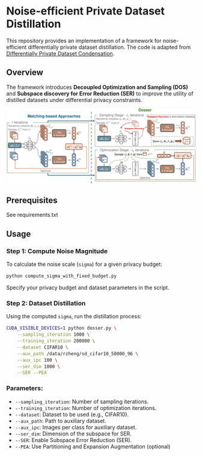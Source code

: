 # Noise-efficient Private Dataset Distillation

This repository provides an implementation of a framework for noise-efficient differentially private dataset distillation. The code is adapted from [Differentially Private Dataset Condensation](https://openreview.net/forum?id=H8XpqEkbua_).

## Overview

The framework introduces **Decoupled Optimization and Sampling (DOS)** and **Subspace discovery for Error Reduction (SER)** to improve the utility of distilled datasets under differential privacy constraints.

![DOSser Architecture](assets/figures/framework.png)

## Prerequisites

See requirements.txt

## Usage

### Step 1: Compute Noise Magnitude
To calculate the noise scale (`sigma`) for a given privacy budget:

```bash
python compute_sigma_with_fixed_budget.py
```

Specify your privacy budget and dataset parameters in the script.

### Step 2: Dataset Distillation
Using the computed `sigma`, run the distillation process:

```bash
CUDA_VISIBLE_DEVICES=1 python dosser.py \
    --sampling_iteration 1000 \
    --training_iteration 200000 \
    --dataset CIFAR10 \
    --aux_path /data/rzheng/sd_cifar10_50000_96 \
    --aux_ipc 100 \
    --ser_dim 1000 \
    --SER --PEA
```

### Parameters:
- `--sampling_iteration`: Number of sampling iterations.
- `--training_iteration`: Number of optimization iterations.
- `--dataset`: Dataset to be used (e.g., CIFAR10).
- `--aux_path`: Path to auxiliary dataset.
- `--aux_ipc`: Images per class for auxiliary dataset.
- `--ser_dim`: Dimension of the subspace for SER.
- `--SER`: Enable Subspace Error Reduction (SER).
- `--PEA`: Use Partitioning and Expansion Augmentation (optional)